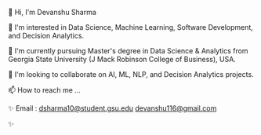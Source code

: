 👋 Hi, I'm Devanshu Sharma

👀 I'm interested in Data Science, Machine Learning, Software Development, and Decision Analytics.

🌱 I'm currently pursuing Master's degree in Data Science & Analytics from Georgia State University (J Mack Robinson College of Business), USA.

💞️ I'm looking to collaborate on AI, ML, NLP, and Decision Analytics projects.

📫 How to reach me ...

✨ Email : dsharma10@student.gsu.edu 
           devanshu116@gmail.com

✨ 
